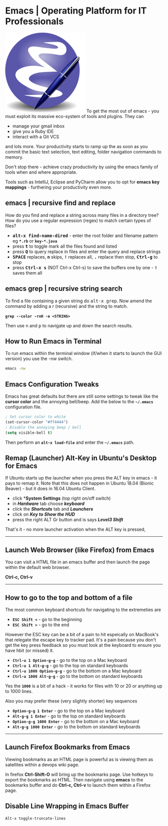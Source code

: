 
# Emacs | Operating Platform for IT Professionals

<img id="right30" src="/media/emacs-logo-square-2.png" title="GNU Emacs Logo" />
To get the most out of emacs - you must exploit its massive eco-system of tools and plugins. They can

- manage your gmail inbox
- give you a Ruby IDE
- interact with a Git VCS

and lots more. Your productivity starts to ramp up the as soon as you commit the basic text selection, text editing, folder navigation commands to memory.

Don't stop there - achieve crazy productivity by using the emacs family of tools when and where appropriate.

Tools such as IntelliJ, Eclipse and PyCharm allow you to opt for **emacs key mappings** - furthering your productivity even more.


## emacs | recursive find and replace

How do you find and replace a string across many files in a directory tree? How do you use a regular expression (regex) to match certain types of files?

- **<tt>alt-x find-name-dired</tt>** - enter the root folder and filename pattern eg **`*.rb`** or **`key-*.java`**
- press **<tt>t</tt>** to toggle mark all the files found and listed
- press **<tt>Q</tt>** to query replace in files and enter the query and replace strings
- **<tt>SPACE</tt>** replaces, **<tt>n</tt>** skips, **<tt>!</tt>** replaces all, **<tt>.</tt>** replace then stop, **<tt>Ctrl-g</tt>** to stop
- press **<tt>Ctrl-x s</tt>** (NOT Ctrl-x Ctrl-s) to save the buffers one by one - **<tt>!</tt>** saves them all


## emacs grep | recursive string search

To find a file containing a given string do <tt>alt-x grep</tt>.
Now amend the command by adding a r (recursive) and the string to match.

**`grep --color -rnH -e <STRING>`**

Then use <tt>n</tt> and <tt>p</tt> to navigate up and down the search results.


## How to Run Emacs in Terminal

To run emacs within the terminal window (if/when it starts to launch the GUI version) you use the -nw switch.

``` bash
emacs -nw
```

## Emacs Configuration Tweaks

Emacs has great defaults but there are still some settings to tweak like the **cursor color** and the annoying bell/beep. Add the below to the **`~/.emacs`** configuration file.

```lisp
; Set cursor color to white
(set-cursor-color "#ff4444")
; Disable the annoying beep / bell
(setq visible-bell t)
```

Then perform an **`alt-x load-file`** and enter the **`~/.emacs`** path.


## Remap (Launcher) Alt-Key in Ubuntu's Desktop for Emacs

If Ubuntu starts up the launcher when you press the ALT key in emacs - it pays to remap it. Note that this does not happen in Ubuntu 18.04 (Bionic Beaver) - but it does in 16.04 Ubuntu Client.

- click ***System Settings** (top right on/off switch)
- in ***Hardware*** tab choose ***keyboard***
- click the ***Shortcuts*** tab and ***Launchers***
- click on ***Key to Show the HUD***
- press the right ALT Gr button and is says ***Level3 Shift***

That's it - no more launcher activation when the ALT key is pressed,


---


## Launch Web Browser (like Firefox) from Emacs

You can visit a HTML file in an emacs buffer and then launch the page within the default web browser.

**Ctrl-c, Ctrl-v**


---


## How to go to the top and bottom of a file

The most common keyboard shortcuts for navigating to the extremeties are
- **`ESC Shift <`** - go to the beginning
- **`ESC Shift >`** - go to the end

However the ESC key can be a bit of a pain to hit espeically on MacBook's that relegate the escape key to tracker pad. It's a pain because you don't get the key press feedback so you must look at the keyboard to ensure you have hbit (or missed) it.

- **`Ctrl-u 1 Option-g-g`** - go to the top on a Mac keyboard
- **`Ctrl-u 1 Alt-g-g`** - go to the top on standard keyboards
- **`Ctrl-u 1000 Option-g-g`** - go to the bottom on a Mac keyboard
- **`Ctrl-u 1000 Alt-g-g`** - go to the bottom on standard keyboards

Yes the **`1000`** is a bit of a hack - it works for files with 10 or 20 or anything up to 1000 lines.

Also you may prefer these (very slightly shorter) key sequences

- **`Option-g-g 1 Enter`** - go to the top on a Mac keyboard
- **`Alt-g-g 1 Enter`** - go to the top on standard keyboards
- **`Option-g-g 1000 Enter`** - go to the bottom on a Mac keyboard
- **`Alt-g-g 1000 Enter`** - go to the bottom on standard keyboards


---


## Launch Firefox Bookmarks from Emacs

Viewing bookmarks as an HTML page is powerful as is viewing them as satellites within a devops wiki page.

In firefox **Ctrl-Shift-O** will bring up the bookmarks page. Use hotkeys to export the bookmarks as HTML. Then navigate using **emacs** to the bookmarks buffer and do **Ctrl-c, Ctrl-v** to launch them within a Firefox page.

## Disable Line Wrapping in Emacs Buffer

```
Alt-x toggle-truncate-lines
```

